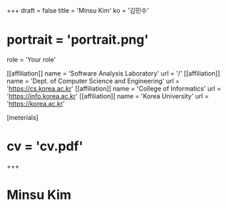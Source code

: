 +++
draft = false
title = 'Minsu Kim'
ko = '김민수'
# portrait = 'portrait.png'
role = 'Your role'

[[affiliation]]
name = 'Software Analysis Laboratory'
url = '/'
[[affiliation]]
name = 'Dept. of Computer Science and Engineering'
url = 'https://cs.korea.ac.kr'
[[affiliation]]
name = 'College of Informatics'
url = 'https://info.korea.ac.kr'
[[affiliation]]
name = 'Korea University'
url = 'https://korea.ac.kr'

[meterials]
# cv = 'cv.pdf'
+++

# Minsu Kim
